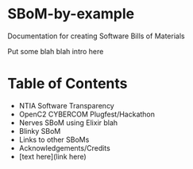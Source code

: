 # SBoM-by-example
Documentation for creating Software Bills of Materials

Put some blah blah intro here

# Table of Contents
  * NTIA Software Transparency
  * OpenC2 CYBERCOM Plugfest/Hackathon
  * Nerves SBoM using Elixir blah
  * Blinky SBoM
  * Links to other SBoMs
  * Acknowledgements/Credits
  * [text here](link here)
